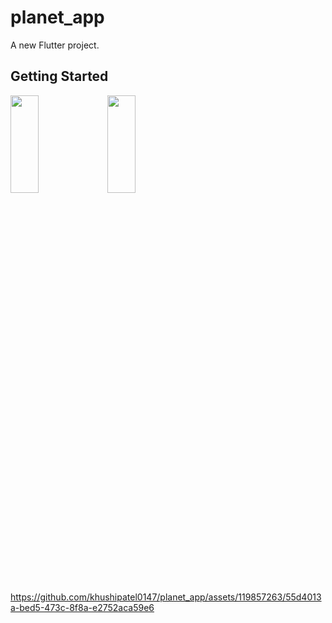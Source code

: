 # planet_app

A new Flutter project.

## Getting Started

<p>
<img src="https://github.com/khushipatel0147/planet_app/assets/119857263/598a3dd7-f1ad-4853-ae92-deb7f71ebfc6" height="20%" width="30%" >
<img src="https://github.com/khushipatel0147/planet_app/assets/119857263/26aaf966-2077-437f-be29-72340bc85fb3" height="20%" width="30%" >
</p>


https://github.com/khushipatel0147/planet_app/assets/119857263/55d4013a-bed5-473c-8f8a-e2752aca59e6


